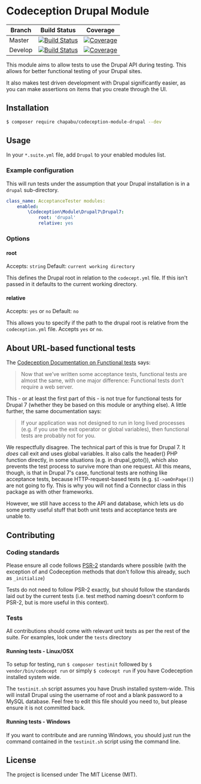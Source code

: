 # Codeception Drupal Module

Branch | Build Status | Coverage
-------|--------------|----------
Master|[![Build Status](https://travis-ci.org/Chapabu/codeception-module-drupal.svg?branch=master)](https://travis-ci.org/Chapabu/codeception-module-drupal)|[![Coverage](https://coveralls.io/repos/Chapabu/codeception-module-drupal/badge.svg?branch=master)](https://coveralls.io/r/Chapabu/codeception-module-drupal?branch=master)
Develop|[![Build Status](https://travis-ci.org/Chapabu/codeception-module-drupal.svg?branch=develop)](https://travis-ci.org/Chapabu/codeception-module-drupal)|[![Coverage](https://coveralls.io/repos/Chapabu/codeception-module-drupal/badge.svg?branch=develop)](https://coveralls.io/r/Chapabu/codeception-module-drupal?branch=develop)

This module aims to allow tests to use the Drupal API during
testing. This allows for better functional testing of your Drupal sites.

It also makes test driven development with Drupal significantly easier, as you can make assertions on items that you create through the UI.

## Installation

```bash
$ composer require chapabu/codeception-module-drupal --dev
```

## Usage

In your `*.suite.yml` file, add `Drupal` to your enabled modules list.

### Example configuration

This will run tests under the assumption that your Drupal installation is in a
`drupal` sub-directory.

```yaml
class_name: AcceptanceTester modules:
    enabled:
        \Codeception\Module\Drupal7\Drupal7:
            root: 'drupal'
            relative: yes
```

### Options

#### root
Accepts: `string` Default: `current working directory`

This defines the Drupal root in relation to the `codecept.yml` file. If this isn't passed in it defaults to the current working directory.

#### relative
Accepts: `yes` or `no` Default: `no`

This allows you to specify if the path to the drupal root is relative from the
`codeception.yml` file. Accepts `yes` or `no`.

## About URL-based functional tests
The [Codeception Documentation on Functional tests](http://codeception.com/docs/04-FunctionalTests) says:

> Now that we’ve written some acceptance tests, functional tests are almost the 
> same, with one major difference: Functional tests don’t require a web server.

This - or at least the first part of this - is not true for functional tests 
for Drupal 7 (whether they be based on this module or anything else). A 
little further, the same documentation says:

> If your application was not designed to run in long lived processes (e.g. if 
> you use the exit operator or global variables), then functional tests are 
> probably not for you.

We respectfully disagree. The technical part of this is true for Drupal 7. It
*does* call exit and uses global variables. It also calls the header() PHP 
function directly, in some situations (e.g. in drupal_goto()), which also 
prevents the test process to survive more than one request. All this means, 
though, is that in Drupal 7's case, functional tests are nothing like acceptance 
tests, because HTTP-request-based tests (e.g. `$I->amOnPage()`) are not going 
to fly. This is why you will not find a Connector class in this package as with 
other frameworks. 

However, we still have access to the API and database, which lets us do some 
pretty useful stuff that both unit tests and acceptance tests are unable to.

## Contributing

### Coding standards

Please ensure all code follows
[PSR-2](https://github.com/php-fig/fig-standards/blob/master/accepted/PSR-2-coding-style-guide.md)
standards where possible (with the exception of and Codeception methods that
don't follow this already, such as `_initialize`)

Tests do not need to follow PSR-2 exactly, but should follow the standards laid out by the current tests (i.e. test method naming doesn't conform to PSR-2, but is more useful in this context).

### Tests

All contributions should come with relevant unit tests as per the rest of the
suite. For examples, look under the `tests` directory

#### Running tests - Linux/OSX

To setup for testing, run `$ composer testinit` followed by `$
vendor/bin/codecept run` or simply `$ codecept run` if you have Codeception
installed system wide.

The `testinit.sh` script assumes you have Drush installed system-wide.  This
will install Drupal using the username of root and a blank password to a MySQL
database. Feel free to edit this file should you need to, but please ensure it
is not committed back.

#### Running tests - Windows

If you want to contribute and are running Windows, you should just run the command contained in the `testinit.sh` script using the command line.

## License

The project is licensed under The MIT License (MIT).
